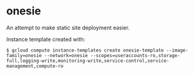 # onesie

An attempt to make static site deployment easier.

Instance template created with:

```
$ gcloud compute instance-templates create onesie-template --image-family=onesie --network=onesie --scopes=useraccounts-ro,storage-full,logging-write,monitoring-write,service-control,service-management,compute-ro
```
